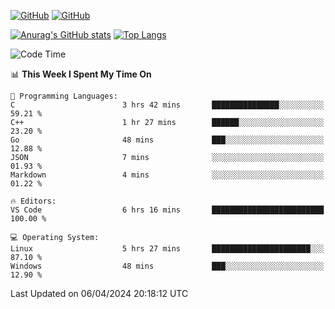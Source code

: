 [![GitHub](https://img.shields.io/github/followers/sharpxk?style=social)](https://github.com/sharpxk) [![GitHub](https://img.shields.io/github/stars/sharpxk?style=social)](https://github.com/sharpxk)

[![Anurag's GitHub stats](https://github-readme-stats-git-masterrstaa-rickstaa.vercel.app/api?username=sharpxk&hide=contribs,prs,issues&show_icons=true&theme=tokyonight)](https://github.com/anuraghazra/github-readme-stats)
[![Top Langs](https://github-readme-stats-git-masterrstaa-rickstaa.vercel.app/api/top-langs/?username=sharpxk&layout=compact&theme=tokyonight)](https://github.com/anuraghazra/github-readme-stats)

<!--START_SECTION:waka-->
![Code Time](http://img.shields.io/badge/Code%20Time-478%20hrs%2053%20mins-blue)

📊 **This Week I Spent My Time On** 

```text
💬 Programming Languages: 
C                        3 hrs 42 mins       ███████████████░░░░░░░░░░   59.21 % 
C++                      1 hr 27 mins        ██████░░░░░░░░░░░░░░░░░░░   23.20 % 
Go                       48 mins             ███░░░░░░░░░░░░░░░░░░░░░░   12.88 % 
JSON                     7 mins              ░░░░░░░░░░░░░░░░░░░░░░░░░   01.93 % 
Markdown                 4 mins              ░░░░░░░░░░░░░░░░░░░░░░░░░   01.22 % 

🔥 Editors: 
VS Code                  6 hrs 16 mins       █████████████████████████   100.00 % 

💻 Operating System: 
Linux                    5 hrs 27 mins       ██████████████████████░░░   87.10 % 
Windows                  48 mins             ███░░░░░░░░░░░░░░░░░░░░░░   12.90 % 
```


 Last Updated on 06/04/2024 20:18:12 UTC
<!--END_SECTION:waka-->

